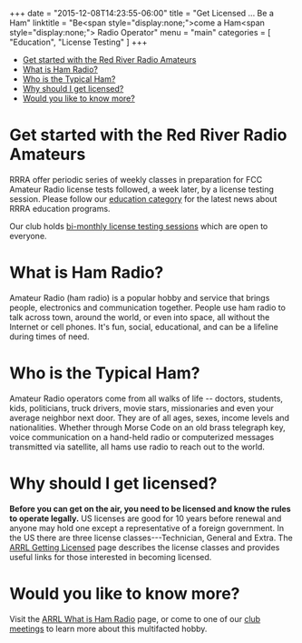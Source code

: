 +++
date = "2015-12-08T14:23:55-06:00"
title = "Get Licensed ... Be a Ham"
linktitle = "Be<span style=\"display:none;\">come</span> a Ham<span style=\"display:none;\"> Radio Operator</span>"
menu = "main"
categories = [ "Education", "License Testing" ]
+++
* [Get started with the Red River Radio Amateurs](#get-started-with-the-red-river-Radio-Amateurs)
* [What is Ham Radio?](#what-is-ham-radio)
* [Who is the Typical Ham?](#who-is-the-typical-ham)
* [Why should I get licensed?](#why-should-I-get-licensed)
* [Would you like to know more?](#would-you-like-to-know-more)

# Get started with the Red River Radio Amateurs

RRRA offer periodic series of weekly classes in preparation for FCC Amateur
Radio license tests followed, a week later, by a license testing session.
Please follow our [education category](/categories/education/)
for the latest news about RRRA education programs.

Our club holds
[bi-monthly license testing sessions](/dates/license-testing/)
which are open to everyone.

# What is Ham Radio?

Amateur Radio (ham radio) is a popular hobby and service that brings people,
electronics and communication together. People use ham radio to talk across
town, around the world, or even into space, all without the Internet or cell
phones. It's fun, social, educational, and can be a lifeline during times of
need. 

# Who is the Typical Ham?

Amateur Radio operators come from all walks of life -- doctors, students,
kids, politicians, truck drivers, movie stars, missionaries and even your
average neighbor next door. They are of all ages, sexes, income levels and
nationalities. Whether through Morse Code on an old brass telegraph key, voice
communication on a hand-held radio or computerized messages transmitted via
satellite, all hams use radio to reach out to the world.

# Why should I get licensed?

**Before you can get on the air, you need to be licensed and know the rules to
operate legally.** US licenses are good for 10 years before renewal and anyone
may hold one except a representative of a foreign government. In the US there
are three license classes---Technician, General and Extra. The [ARRL Getting
Licensed](http://www.arrl.org/getting-licensed) page describes the license
classes and provides useful links for those interested in becoming licensed.

# Would you like to know more?

Visit the [ARRL What is Ham Radio](http://www.arrl.org/what-is-ham-radio)
page, or come to one of our [club meetings](/dates/business-meetings)
to learn more about this multifacted hobby.
